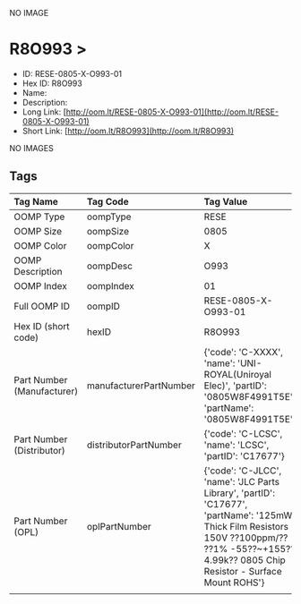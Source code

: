 


  
NO IMAGE  
# R8O993 > 

- ID: RESE-0805-X-O993-01
- Hex ID: R8O993
- Name: 
- Description: 
- Long Link: [http://oom.lt/RESE-0805-X-O993-01](http://oom.lt/RESE-0805-X-O993-01)
- Short Link: [http://oom.lt/R8O993](http://oom.lt/R8O993)
  
NO IMAGES  
## Tags
  

|Tag Name|Tag Code|Tag Value|
| :--- | :--- | :--- |
|OOMP Type|oompType|RESE|
|OOMP Size|oompSize|0805|
|OOMP Color|oompColor|X|
|OOMP Description|oompDesc|O993|
|OOMP Index|oompIndex|01|
|Full OOMP ID|oompID|RESE-0805-X-O993-01|
|Hex ID (short code)|hexID|R8O993|
|Part Number (Manufacturer)|manufacturerPartNumber|{'code': 'C-XXXX', 'name': 'UNI-ROYAL(Uniroyal Elec)', 'partID': '0805W8F4991T5E', 'partName': '0805W8F4991T5E'}|
|Part Number (Distributor)|distributorPartNumber|{'code': 'C-LCSC', 'name': 'LCSC', 'partID': 'C17677'}|
|Part Number (OPL)|oplPartNumber|{'code': 'C-JLCC', 'name': 'JLC Parts Library', 'partID': 'C17677', 'partName': '125mW Thick Film Resistors 150V ??100ppm/?? ??1% -55??~+155?? 4.99k?? 0805  Chip Resistor - Surface Mount ROHS'}|
||||
